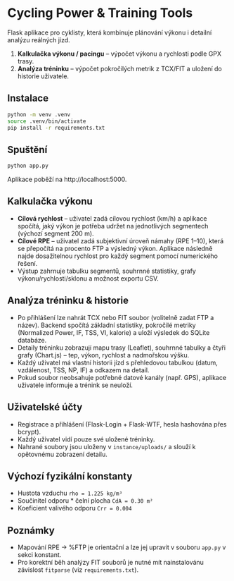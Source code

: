 # Cycling Power & Training Tools

Flask aplikace pro cyklisty, která kombinuje plánování výkonu i detailní analýzu reálných jízd.

1. **Kalkulačka výkonu / pacingu** – výpočet výkonu a rychlosti podle GPX trasy.
2. **Analýza tréninku** – výpočet pokročilých metrik z TCX/FIT a uložení do historie uživatele.

## Instalace
```bash
python -m venv .venv
source .venv/bin/activate
pip install -r requirements.txt
```

## Spuštění
```bash
python app.py
```
Aplikace poběží na http://localhost:5000.

## Kalkulačka výkonu
- **Cílová rychlost** – uživatel zadá cílovou rychlost (km/h) a aplikace spočítá, jaký výkon je potřeba udržet na jednotlivých segmentech (výchozí segment 200 m).
- **Cílové RPE** – uživatel zadá subjektivní úroveň námahy (RPE 1–10), která se přepočítá na procento FTP a výsledný výkon. Aplikace následně najde dosažitelnou rychlost pro každý segment pomocí numerického řešení.
- Výstup zahrnuje tabulku segmentů, souhrnné statistiky, grafy výkonu/rychlosti/sklonu a možnost exportu CSV.

## Analýza tréninku & historie
- Po přihlášení lze nahrát TCX nebo FIT soubor (volitelně zadat FTP a název). Backend spočítá základní statistiky, pokročilé metriky (Normalized Power, IF, TSS, VI, kalorie) a uloží výsledek do SQLite databáze.
- Detaily tréninku zobrazují mapu trasy (Leaflet), souhrnné tabulky a čtyři grafy (Chart.js) – tep, výkon, rychlost a nadmořskou výšku.
- Každý uživatel má vlastní historii jízd s přehledovou tabulkou (datum, vzdálenost, TSS, NP, IF) a odkazem na detail.
- Pokud soubor neobsahuje potřebné datové kanály (např. GPS), aplikace uživatele informuje a trénink se neuloží.

## Uživatelské účty
- Registrace a přihlášení (Flask-Login + Flask-WTF, hesla hashována přes bcrypt).
- Každý uživatel vidí pouze své uložené tréninky.
- Nahrané soubory jsou uloženy v `instance/uploads/` a slouží k opětovnému zobrazení detailu.

## Výchozí fyzikální konstanty
- Hustota vzduchu `rho = 1.225 kg/m³`
- Součinitel odporu * čelní plocha `CdA = 0.30 m²`
- Koeficient valivého odporu `Crr = 0.004`

## Poznámky
- Mapování RPE → %FTP je orientační a lze jej upravit v souboru `app.py` v sekci konstant.
- Pro korektní běh analýzy FIT souborů je nutné mít nainstalovánu závislost `fitparse` (viz `requirements.txt`).
